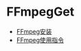 # FFmpegGet

* [FFmpeg安装](https://github.com/wenchao8023/FFmpegGet/blob/master/mds/FFinstall.md)
* [FFmpeg使用指令](https://github.com/wenchao8023/FFmpegGet/blob/master/mds/FFmpeg-tutorial.md)

